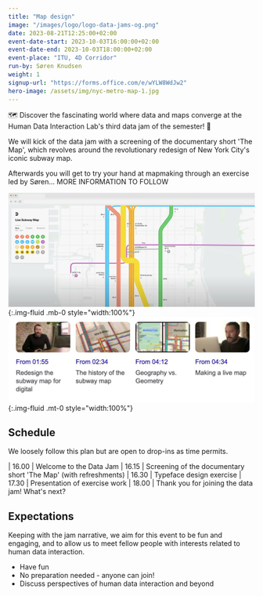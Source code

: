```yaml
---
title: "Map design"
image: "/images/logo/logo-data-jams-og.png"
date: 2023-08-21T12:25:00+02:00
event-date-start: 2023-10-03T16:00:00+02:00
event-date-end: 2023-10-03T18:00:00+02:00
event-place: "ITU, 4D Corridor"
run-by: Søren Knudsen
weight: 1
signup-url: "https://forms.office.com/e/wYLW8WdJw2"
hero-image: /assets/img/nyc-metro-map-1.jpg
---
```


🗺️ Discover the fascinating world where data and maps converge at the Human Data Interaction Lab's third data jam of the semester! 📅

We will kick of the data jam with a screening of the documentary short 'The Map', which revolves around the revolutionary redesign of New York City's iconic subway map.

Afterwards you will get to try your hand at mapmaking through an exercise led by Søren... MORE INFORMATION TO FOLLOW

![Screenshot from the NYC metro map product](/assets/img/nyc-metro-map-1.jpg){:.img-fluid .mb-0 style="width:100%"}
![Excerpts from documentary](/assets/img/nyc-metro-map-2.jpg){:.img-fluid .mt-0 style="width:100%"}

## Schedule 

We loosely follow this plan but are open to drop-ins as time permits.  

| 16.00 | Welcome to the Data Jam
| 16.15 | Screening of the documentary short 'The Map' (with refreshments)
| 16.30 | Typeface design exercise
| 17.30 | Presentation of exercise work
| 18.00 | Thank you for joining the data jam! What's next? 

## Expectations

Keeping with the jam narrative, we aim for this event to be fun and engaging, and to allow us to meet fellow people with interests related to human data interaction.

* Have fun 
* No preparation needed - anyone can join!
* Discuss perspectives of human data interaction and beyond 
